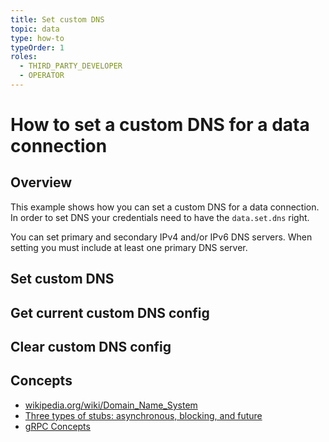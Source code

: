 ```yaml
---
title: Set custom DNS
topic: data
type: how-to
typeOrder: 1
roles:
  - THIRD_PARTY_DEVELOPER
  - OPERATOR
---
```


# How to set a custom DNS for a data connection

## Overview

This example shows how you can set a custom DNS for a data connection. 
In order to set DNS your credentials need to have the `data.set.dns` right.

You can set primary and secondary IPv4 and/or IPv6 DNS servers. When setting 
you must include at least one primary DNS server.

<DemoConfigurer />

## Set custom DNS

<CodeSnippet
  grpcurlOperator="https://github.com/working-group-two/docs.wgtwo.com/blob/master/examples/grpcurl/operator/data/set-dns.sh"
  grpcurlThirdpartydev="https://github.com/working-group-two/docs.wgtwo.com/blob/master/examples/grpcurl/thirdpartydev/data/set-dns.sh"
  :kotlinDeps="['data-grpc', 'utils-grpc']"
  kotlinOperator="https://github.com/working-group-two/docs.wgtwo.com/blob/master/examples/kotlin/operator/data/src/main/kotlin/com/wgtwo/examples/operator/data/SetCustomDns.kt"
  kotlinThirdpartydev="https://github.com/working-group-two/docs.wgtwo.com/blob/master/examples/kotlin/thirdpartydev/data/src/main/kotlin/com/wgtwo/examples/operator/data/SetCustomDns.kt"
  />

## Get current custom DNS config

<CodeSnippet
  grpcurlOperator="https://github.com/working-group-two/docs.wgtwo.com/blob/master/examples/grpcurl/operator/data/get-dns.sh"
  grpcurlThirdpartydev="https://github.com/working-group-two/docs.wgtwo.com/blob/master/examples/grpcurl/thirdpartydev/data/get-dns.sh"
  :kotlinDeps="['data-grpc', 'utils-grpc']"
  kotlinOperator="https://github.com/working-group-two/docs.wgtwo.com/blob/master/examples/kotlin/operator/data/src/main/kotlin/com/wgtwo/examples/operator/data/GetCustomDns.kt"
  kotlinThirdpartydev="https://github.com/working-group-two/docs.wgtwo.com/blob/master/examples/kotlin/thirdpartydev/data/src/main/kotlin/com/wgtwo/examples/operator/data/GetCustomDns.kt"
/>

## Clear custom DNS config

<CodeSnippet
  grpcurlOperator="https://github.com/working-group-two/docs.wgtwo.com/blob/master/examples/grpcurl/operator/data/clear-dns.sh"
  grpcurlThirdpartydev="https://github.com/working-group-two/docs.wgtwo.com/blob/master/examples/grpcurl/thirdpartydev/data/clear-dns.sh"
  :kotlinDeps="['data-grpc', 'utils-grpc']"
  kotlinOperator="https://github.com/working-group-two/docs.wgtwo.com/blob/master/examples/kotlin/operator/data/src/main/kotlin/com/wgtwo/examples/operator/data/ClearCustomDns.kt"
  kotlinThirdpartydev="https://github.com/working-group-two/docs.wgtwo.com/blob/master/examples/kotlin/thirdpartydev/data/src/main/kotlin/com/wgtwo/examples/operator/data/ClearCustomDns.kt"
/>

## Concepts
* [wikipedia.org/wiki/Domain_Name_System](https://en.wikipedia.org/wiki/Domain_Name_System)
* [Three types of stubs: asynchronous, blocking, and future](https://grpc.io/docs/reference/java/generated-code/)
* [gRPC Concepts](https://grpc.io/docs/guides/concepts/)
